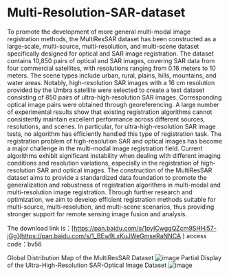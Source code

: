 # Multi-Resolution-SAR-dataset
To promote the development of more general multi-modal image registration methods, the MultiResSAR dataset has been constructed as a large-scale, multi-source, multi-resolution, and multi-scene dataset specifically designed for optical and SAR image registration. The dataset contains 10,850 pairs of optical and SAR images, covering SAR data from four commercial satellites, with resolutions ranging from 0.16 meters to 10 meters. The scene types include urban, rural, plains, hills, mountains, and water areas. Notably, high-resolution SAR images with a 16 cm resolution provided by the Umbra satellite were selected to create a test dataset consisting of 850 pairs of ultra-high-resolution SAR images. Corresponding optical image pairs were obtained through georeferencing. A large number of experimental results show that existing registration algorithms cannot consistently maintain excellent performance across different sources, resolutions, and scenes. In particular, for ultra-high-resolution SAR image tests, no algorithm has efficiently handled this type of registration task. The registration problem of high-resolution SAR and optical images has become a major challenge in the multi-modal image registration field. Current algorithms exhibit significant instability when dealing with different imaging conditions and resolution variations, especially in the registration of high-resolution SAR and optical images. The construction of the MultiResSAR dataset aims to provide a standardized data foundation to promote the generalization and robustness of registration algorithms in multi-modal and multi-resolution image registration. Through further research and optimization, we aim to develop efficient registration methods suitable for multi-source, multi-resolution, and multi-scene scenarios, thus providing stronger support for remote sensing image fusion and analysis.

The download link is：[https://pan.baidu.com/s/1pyICwggQZcm9SHHi57-jGg](https://pan.baidu.com/s/1_BEw9LxKuJWeGmseRaNNCA )   access code：bv56  

Global Distribution Map of the MultiResSAR Dataset
![image](https://github.com/user-attachments/assets/ecbe77e3-ad35-4b39-b102-917ca1505871)
Partial Display of the Ultra-High-Resolution SAR-Optical Image Dataset
![image](https://github.com/user-attachments/assets/16e331c3-e26a-4749-8de3-f7799c543c32)

